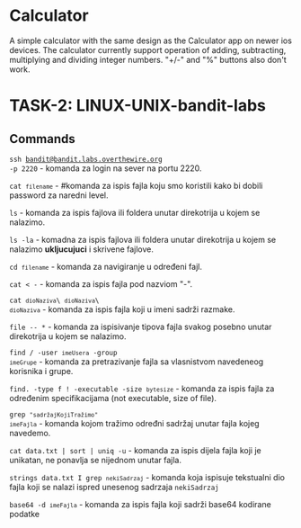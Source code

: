 # Calculator

A simple calculator with the same design as the Calculator app on newer ios devices. The calculator currently support operation of adding, subtracting, multiplying and dividing integer numbers. "+/-" and "%" buttons also don't work.

# TASK-2: LINUX-UNIX-bandit-labs

## Commands

<code>ssh bandit@bandit.labs.overthewire.org -p 2220</code> - komanda za login na sever na portu 2220.

<code>cat <code>filename</code></code> - #komanda za ispis fajla koju smo koristili kako bi dobili password za naredni level.

<code>ls</code> - komanda za ispis fajlova ili foldera unutar direkotrija u kojem se nalazimo.

<code>ls -la</code> - komadna za ispis fajlova ili foldera unutar direkotrija u kojem se nalazimo **ukljucujuci** i skrivene fajlove.

<code>cd <code>filename</code></code> - komanda za navigiranje u određeni fajl.

<code>cat < -</code> - komanda za ispis fajla pod nazviom "-".

<code>cat <code>dioNaziva</code>\ <code>dioNaziva</code>\ <code>dioNaziva</code></code> - komanda za ispis fajla koji u imeni sadrži razmake.

<code>file -- *</code> - komanda za ispisivanje tipova fajla svakog posebno unutar direkotrija u kojem se nalazimo.  

<code>find / -user <code>imeUsera</code> -group <code>imeGrupe</code></code> - komanda za pretrazivanje fajla sa vlasnistvom navedeneog korisnika i grupe.

<code>find. -type f ! -executable -size <code>bytesize</code></code> - komanda za ispis fajla za određenim specifikacijama (not executable, size of file).

<code>grep <code>"sadržajKojiTražimo"</code> <code>imeFajla</code></code> - komanda kojom tražimo određni sadržaj unutar fajla kojeg navedemo.

<code>cat data.txt | sort | uniq -u</code> - komanda za ispis dijela fajla koji je unikatan, ne ponavlja se nijednom unutar fajla.

<code>strings data.txt I grep <code>nekiSadrzaj</code></code> - komanda koja ispisuje tekstualni dio fajla koji se nalazi ispred unesenog sadrzaja <code>nekiSadrzaj</code>

<code>base64 -d <code>imeFajla</code></code> - komanda za ispis fajla koji sadrži base64 kodirane podatke
